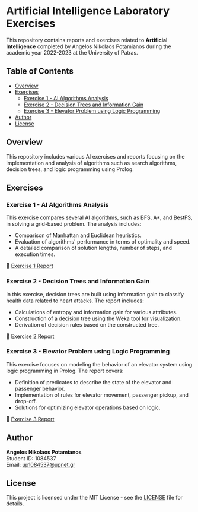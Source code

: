 # Artificial Intelligence Laboratory Exercises

This repository contains reports and exercises related to **Artificial Intelligence** completed by Angelos Nikolaos Potamianos during the academic year 2022-2023 at the University of Patras.

## Table of Contents
- [Overview](#overview)
- [Exercises](#exercises)
  - [Exercise 1 - AI Algorithms Analysis](#exercise-1---ai-algorithms-analysis)
  - [Exercise 2 - Decision Trees and Information Gain](#exercise-2---decision-trees-and-information-gain)
  - [Exercise 3 - Elevator Problem using Logic Programming](#exercise-3---elevator-problem-using-logic-programming)
- [Author](#author)
- [License](#license)

## Overview

This repository includes various AI exercises and reports focusing on the implementation and analysis of algorithms such as search algorithms, decision trees, and logic programming using Prolog.

## Exercises

### Exercise 1 - AI Algorithms Analysis

This exercise compares several AI algorithms, such as BFS, A*, and BestFS, in solving a grid-based problem. The analysis includes:
- Comparison of Manhattan and Euclidean heuristics.
- Evaluation of algorithms' performance in terms of optimality and speed.
- A detailed comparison of solution lengths, number of steps, and execution times.

📄 [Exercise 1 Report](./Exercise-1/exercise_1_report.pdf)

### Exercise 2 - Decision Trees and Information Gain

In this exercise, decision trees are built using information gain to classify health data related to heart attacks. The report includes:
- Calculations of entropy and information gain for various attributes.
- Construction of a decision tree using the Weka tool for visualization.
- Derivation of decision rules based on the constructed tree.

📄 [Exercise 2 Report](./Exercise-2/ΑΣΚΗΣΗ2_ΠΟΤΑΜΙΑΝΟΣ_1084537.pdf)

### Exercise 3 - Elevator Problem using Logic Programming

This exercise focuses on modeling the behavior of an elevator system using logic programming in Prolog. The report covers:
- Definition of predicates to describe the state of the elevator and passenger behavior.
- Implementation of rules for elevator movement, passenger pickup, and drop-off.
- Solutions for optimizing elevator operations based on logic.

📄 [Exercise 3 Report](./Exercise-3/askisi3_potamianos_1084537.pdf)

## Author

**Angelos Nikolaos Potamianos**  
Student ID: 1084537  
Email: up1084537@upnet.gr

## License

This project is licensed under the MIT License - see the [LICENSE](LICENSE) file for details.
